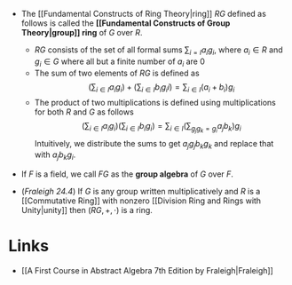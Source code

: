 * The [[Fundamental Constructs of Ring Theory|ring]] $RG$ defined as follows is called the **[[Fundamental Constructs of Group Theory|group]] ring** of $G$ over $R$.
	* $RG$ consists of the set of all formal sums $\sum_{i=I}a_i g_i$, where $a_i\in R$ and $g_i\in G$ where all but a finite number of $a_i$ are $0$
	* The sum of two elements of $RG$ is defined as 
	  $$
	  \left(\sum_{i\in I} a_ig_i\right) + \left(\sum_{i\in I} b_ig_ii\right) = \sum_{i\in I} (a_i+b_i)g_i
	  $$
	* The product of two multiplications is defined using multiplications for both $R$ and $G$ as follows 
	  $$
	  \left(\sum_{i\in I} a_ig_i\right) \left(\sum_{i\in I} b_ig_i\right) = \sum_{i\in I}\left(\sum_{g_jg_k=g_i} a_jb_k\right)g_i 
	  $$
	  Intuitively, we distribute the sums to get $a_jg_jb_kg_k$ and replace that with $a_jb_kg_i$.
* If $F$ is a field, we call  $FG$ as the **group algebra** of $G$ over $F$.


* (*Fraleigh 24.4*) If $G$ is any group written multiplicatively and $R$ is a [[Commutative Ring]] with nonzero [[Division Ring and Rings with Unity|unity]] then $(RG,+,\cdot)$ is a ring.

# Links
* [[A First Course in Abstract Algebra 7th Edition by Fraleigh|Fraleigh]]